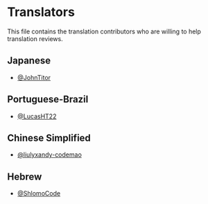 # Translators

This file contains the translation contributors who are willing to help translation reviews.

## Japanese

- [@JohnTitor](https://github.com/JohnTitor)

## Portuguese-Brazil

- [@LucasHT22](https://github.com/LucasHT22)

## Chinese Simplified

- [@liulyxandy-codemao](https://github.com/liulyxandy-codemao)

## Hebrew

- [@ShlomoCode](https://github.com/ShlomoCode)